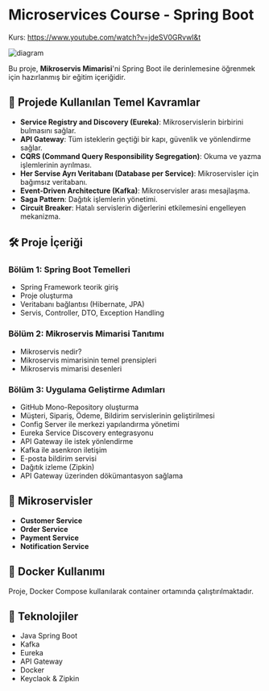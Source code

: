 # Microservices Course - Spring Boot

Kurs: https://www.youtube.com/watch?v=jdeSV0GRvwI&t

![diagram](https://github.com/user-attachments/assets/b9aa5d87-e56e-4d47-ab12-930d4449fce5)

Bu proje, **Mikroservis Mimarisi**'ni Spring Boot ile derinlemesine öğrenmek için hazırlanmış bir eğitim içeriğidir.

## 🚀 Projede Kullanılan Temel Kavramlar
- **Service Registry and Discovery (Eureka)**: Mikroservislerin birbirini bulmasını sağlar.
- **API Gateway**: Tüm isteklerin geçtiği bir kapı, güvenlik ve yönlendirme sağlar.
- **CQRS (Command Query Responsibility Segregation)**: Okuma ve yazma işlemlerinin ayrılması.
- **Her Servise Ayrı Veritabanı (Database per Service)**: Mikroservisler için bağımsız veritabanı.
- **Event-Driven Architecture (Kafka)**: Mikroservisler arası mesajlaşma.
- **Saga Pattern**: Dağıtık işlemlerin yönetimi.
- **Circuit Breaker**: Hatalı servislerin diğerlerini etkilemesini engelleyen mekanizma.

## 🛠️ Proje İçeriği

### Bölüm 1: Spring Boot Temelleri
- Spring Framework teorik giriş
- Proje oluşturma
- Veritabanı bağlantısı (Hibernate, JPA)
- Servis, Controller, DTO, Exception Handling

### Bölüm 2: Mikroservis Mimarisi Tanıtımı
- Mikroservis nedir?
- Mikroservis mimarisinin temel prensipleri
- Mikroservis mimarisi desenleri

### Bölüm 3: Uygulama Geliştirme Adımları
- GitHub Mono-Repository oluşturma
- Müşteri, Sipariş, Ödeme, Bildirim servislerinin geliştirilmesi
- Config Server ile merkezi yapılandırma yönetimi
- Eureka Service Discovery entegrasyonu
- API Gateway ile istek yönlendirme
- Kafka ile asenkron iletişim
- E-posta bildirim servisi
- Dağıtık izleme (Zipkin)
- API Gateway üzerinden dökümantasyon sağlama

## 📂 Mikroservisler
- **Customer Service**
- **Order Service**
- **Payment Service**
- **Notification Service**

## 🐳 Docker Kullanımı
Proje, Docker Compose kullanılarak container ortamında çalıştırılmaktadır.


## 🔗 Teknolojiler
- Java Spring Boot
- Kafka
- Eureka
- API Gateway
- Docker
- Keyclaok & Zipkin
